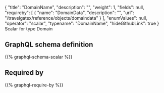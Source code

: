 {
  "title": "DomainName",
  "description": "",
  "weight": 1,
  "fields": null,
  "requireby": [
    {
      "name": "DomainData",
      "description": "",
      "url": "/travelgatex/reference/objects/domaindata"
    }
  ],
  "enumValues": null,
  "operator": "scalar",
  "typename": "DomainName",
  "hideGithubLink": true
}
Scalar for type Domain
## GraphQL schema definition

{{% graphql-schema-scalar %}}

## Required by

{{% graphql-require-by %}}

